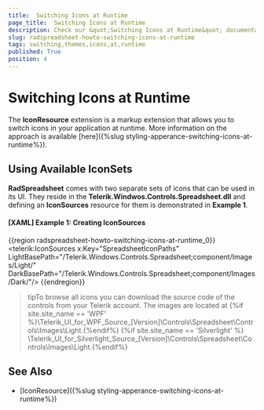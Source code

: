 ```yaml
---
title:  Switching Icons at Runtime
page_title:  Switching Icons at Runtime
description: Check our &quot;Switching Icons at Runtime&quot; documentation article for the RadSpreadsheet {{ site.framework_name }} control.
slug: radspreadsheet-howto-switching-icons-at-runtime
tags: switching,themes,icons,at,runtime
published: True
position: 4
---
```


# Switching Icons at Runtime


The __IconResource__ extension is a markup extension that allows you to switch icons in your application at runtime. More information on the approach is available [here]({%slug styling-apperance-switching-icons-at-runtime%}).


## Using Available IconSets

__RadSpreadsheet__ comes with two separate sets of icons that can be used in its UI. They reside in the __Telerik.Windwos.Controls.Spreadsheet.dll__ and defining an __IconSources__ resource for them is demonstrated in __Example 1__.


#### __[XAML] Example 1: Creating IconSources__

{{region radspreadsheet-howto-switching-icons-at-runtime_0}}
	<telerik:IconSources x:Key="SpreadsheetIconPaths" LightBasePath="/Telerik.Windows.Controls.Spreadsheet;component/Images/Light/"
                               DarkBasePath="/Telerik.Windows.Controls.Spreadsheet;component/Images/Dark/"/>
{{endregion}}


>tipTo browse all icons you can download the source code of the controls from your Telerik account. The images are located at {%if site.site_name == 'WPF' %}\Telerik\_UI\_for\_WPF\_Source\_[Version]\Controls\Spreadsheet\Controls\Images\Light.{%endif%} {%if site.site_name == 'Silverlight' %} \Telerik\_UI\_for\_Silverlight\_Source\_[Version]\Controls\Spreadsheet\Controls\Images\Light.{%endif%}


## See Also

* [IconResource]({%slug styling-apperance-switching-icons-at-runtime%})